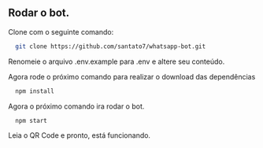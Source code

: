 ## Rodar o bot.

Clone com o seguinte comando:

```bash
  git clone https://github.com/santato7/whatsapp-bot.git
```

Renomeie o arquivo .env.example para .env e altere seu conteúdo.

Agora rode o próximo comando para realizar o download das dependências

```bash
  npm install
```

Agora o próximo comando ira rodar o bot.

```bash
  npm start
```

Leia o QR Code e pronto, está funcionando.
